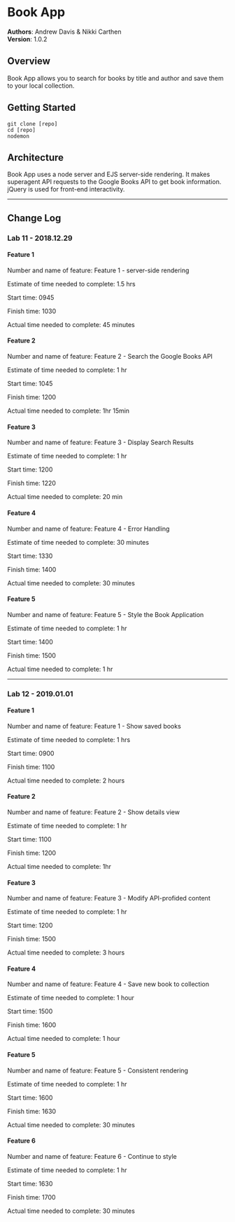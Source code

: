 # Book App

**Authors**: Andrew Davis & Nikki Carthen  
**Version**: 1.0.2 

## Overview
Book App allows you to search for books by title and author and save them to your local collection.

## Getting Started
```
git clone [repo]
cd [repo]
nodemon
```

## Architecture
Book App uses a node server and EJS server-side rendering. It makes superagent API requests to the Google Books API to get book information. jQuery is used for front-end interactivity.

---

## Change Log

### Lab 11 - 2018.12.29

#### Feature 1

Number and name of feature: Feature 1 - server-side rendering

Estimate of time needed to complete: 1.5 hrs

Start time: 0945

Finish time: 1030

Actual time needed to complete: 45 minutes

#### Feature 2

Number and name of feature: Feature 2 - Search the Google Books API

Estimate of time needed to complete: 1 hr

Start time: 1045

Finish time: 1200

Actual time needed to complete: 1hr 15min

#### Feature 3 

Number and name of feature: Feature 3 - Display Search Results

Estimate of time needed to complete: 1 hr

Start time: 1200

Finish time: 1220

Actual time needed to complete: 20 min

#### Feature 4 

Number and name of feature: Feature 4 - Error Handling

Estimate of time needed to complete: 30 minutes

Start time: 1330

Finish time: 1400

Actual time needed to complete: 30 minutes

#### Feature 5 

Number and name of feature: Feature 5 - Style the Book Application

Estimate of time needed to complete: 1 hr

Start time: 1400

Finish time: 1500

Actual time needed to complete: 1 hr

---
### Lab 12 - 2019.01.01

#### Feature 1 

Number and name of feature: Feature 1 - Show saved books

Estimate of time needed to complete: 1 hrs

Start time: 0900

Finish time: 1100

Actual time needed to complete: 2 hours

#### Feature 2 

Number and name of feature: Feature 2 - Show details view

Estimate of time needed to complete: 1 hr

Start time: 1100

Finish time: 1200

Actual time needed to complete: 1hr 

#### Feature 3 

Number and name of feature: Feature 3 - Modify API-profided content

Estimate of time needed to complete: 1 hr

Start time: 1200

Finish time: 1500

Actual time needed to complete: 3 hours

#### Feature 4 

Number and name of feature: Feature 4 - Save new book to collection

Estimate of time needed to complete: 1 hour

Start time: 1500

Finish time: 1600

Actual time needed to complete: 1 hour

#### Feature 5 

Number and name of feature: Feature 5 - Consistent rendering

Estimate of time needed to complete: 1 hr

Start time: 1600

Finish time: 1630

Actual time needed to complete: 30 minutes

#### Feature 6 

Number and name of feature: Feature 6 - Continue to style

Estimate of time needed to complete: 1 hr

Start time: 1630

Finish time: 1700

Actual time needed to complete: 30 minutes